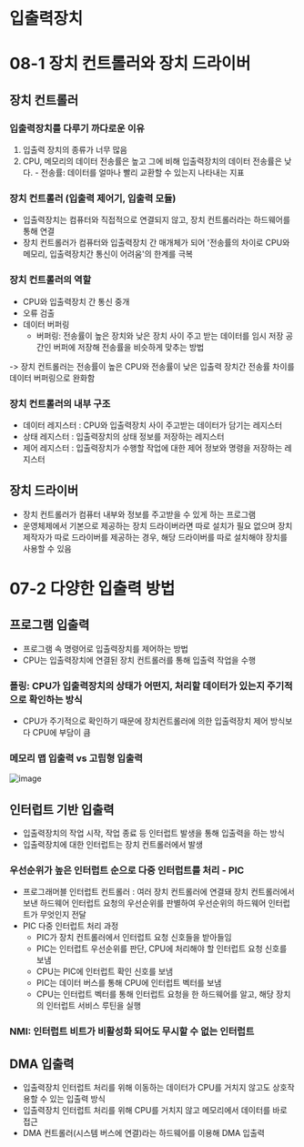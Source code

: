 # 입출력장치

# 08-1 장치 컨트롤러와 장치 드라이버

## 장치 컨트롤러
### 입출력장치를 다루기 까다로운 이유
  1. 입출력 장치의 종류가 너무 많음
  2. CPU, 메모리의 데이터 전송률은 높고 그에 비해 입출력장치의 데이터 전송률은 낮다.
    - 전송률: 데이터를 얼마나 빨리 교환할 수 있는지 나타내는 지표
### 장치 컨트롤러 (입출력 제어기, 입출력 모듈)
  - 입출력장치는 컴퓨터와 직접적으로 연결되지 않고, 장치 컨트롤러라는 하드웨어를 통해 연결
  - 장치 컨트롤러가 컴퓨터와 입출력장치 간 매개체가 되어 '전송률의 차이로 CPU와 메모리, 입출력장치간 통신이 어려움'의 한계를 극복
### 장치 컨트롤러의 역할
  - CPU와 입출력장치 간 통신 중개
  - 오류 검출
  - 데이터 버퍼링 
    - 버퍼링: 전송률이 높은 장치와 낮은 장치 사이 주고 받는 데이터를 임시 저장 공간인 버퍼에 저장해 전송률을 비슷하게 맞추는 방법

-> 장치 컨트롤러는 전송률이 높은 CPU와 전송률이 낮은 입출력 장치간 전송률 차이를 데이터 버퍼링으로 완화함
### 장치 컨트롤러의 내부 구조
  - 데이터 레지스터 : CPU와 입출력장치 사이 주고받는 데이터가 담기는 레지스터
  - 상태 레지스터 : 입출력장치의 상태 정보를 저장하는 레지스터
  - 제어 레지스터 : 입출력장치가 수행할 작업에 대한 제어 정보와 명령을 저장하는 레지스터

## 장치 드라이버
  - 장치 컨트롤러가 컴퓨터 내부와 정보를 주고받을 수 있게 하는 프로그램
  - 운영체제에서 기본으로 제공하는 장치 드라이버라면 따로 설치가 필요 없으며 장치 제작자가 따로 드라이버를 제공하는 경우, 해당 드라이버를 따로 설치해야 장치를 사용할 수 있음

# 07-2 다양한 입출력 방법
## 프로그램 입출력
  - 프로그램 속 명령어로 입출력장치를 제어하는 방법
  - CPU는 입출력장치에 연결된 장치 컨트롤러를 통해 입출력 작업을 수행
### 폴링: CPU가 입출력장치의 상태가 어떤지, 처리할 데이터가 있는지 주기적으로 확인하는 방식
  - CPU가 주기적으로 확인하기 때문에 장치컨트롤러에 의한 입출력장치 제어 방식보다 CPU에 부담이 큼
### 메모리 맵 입출력 vs 고립형 입출력
![image](https://github.com/boostcamp-5th-NLP05/cs-study/assets/96599427/2f115426-7b73-4d9e-999e-7e5fd6e43990)


## 인터럽트 기반 입출력
  - 입출력장치의 작업 시작, 작업 종료 등 인터럽트 발생을 통해 입출력을 하는 방식
  - 입출력장치에 대한 인터럽트는 장치 컨트롤러에서 발생
### 우선순위가 높은 인터럽트 순으로 다중 인터럽트를 처리 - PIC
  - 프로그래머블 인터럽트 컨트롤러 : 여러 장치 컨트롤러에 연결돼 장치 컨트롤러에서 보낸 하드웨어 인터럽트 요청의 우선순위를 판별하여 우선순위의  하드웨어 인터럽트가 무엇인지 전달
  - PIC 다중 인터럽트 처리 과정
    - PIC가 장치 컨트롤러에서 인터럽트 요청 신호들을 받아들임
    - PIC는 인터럽트 우선순위를 판단, CPU에 처리해야 할 인터럽트 요청 신호를 보냄
    - CPU는 PIC에 인터럽트 확인 신호를 보냄
    - PIC는 데이터 버스를 통해 CPU에 인터럽트 벡터를 보냄
    - CPU는 인터럽트 벡터를 통해 인터럽트 요청을 한 하드웨어를 알고, 해당 장치의 인터럽트 서비스 루틴을 실행
### NMI: 인터럽트 비트가 비활성화 되어도 무시할 수 없는 인터럽트
## DMA 입출력
  - 입출력장치 인터럽트 처리를 위해 이동하는 데이터가 CPU를 거치지 않고도 상호작용할 수 있는 입출력 방식
  - 입출력장치 인터럽트 처리를 위해 CPU를 거치지 않고 메모리에서 데이터를 바로 접근
  - DMA 컨트롤러(시스템 버스에 연결)라는 하드웨어를 이용해 DMA 입출력
